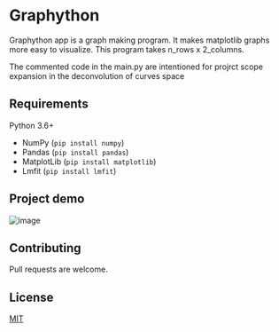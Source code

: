 # Graphython
Graphython app is a graph making program. It makes matplotlib graphs more easy to visualize.
This program takes n_rows x 2_columns.

The commented code in the main.py are intentioned for projrct scope expansion in the deconvolution of curves space

## Requirements
Python 3.6+
* NumPy (`pip install numpy`)
* Pandas (`pip install pandas`)
* MatplotLib (`pip install matplotlib`)
* Lmfit (`pip install lmfit`)

## Project demo
![image](https://user-images.githubusercontent.com/63915540/158064240-d8bdbd8c-7ff5-416c-86ed-b0db84a4b61f.png)


## Contributing
Pull requests are welcome.

## License
[MIT](https://choosealicense.com/licenses/mit/)
